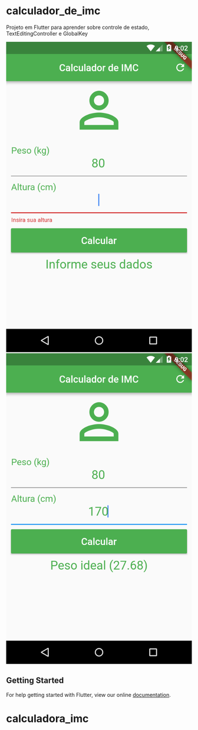 # calculador_de_imc

Projeto em Flutter para aprender sobre controle de estado, TextEditingController e GlobalKey<FormState>

![Normal](flutter_01.png "Normal")
![Normal](flutter_02.png "Normal")


## Getting Started

For help getting started with Flutter, view our online
[documentation](https://flutter.io/).
# calculadora_imc
